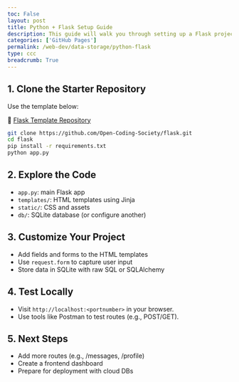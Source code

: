 ```yaml
---
toc: False
layout: post
title: Python + Flask Setup Guide
description: This guide will walk you through setting up a Flask project with local database integration.
categories: ['GitHub Pages']
permalink: /web-dev/data-storage/python-flask
type: ccc
breadcrumb: True
---
```


## 1. Clone the Starter Repository

Use the template below:

🔗 [Flask Template Repository](https://github.com/Open-Coding-Society/flask)

```bash
git clone https://github.com/Open-Coding-Society/flask.git
cd flask
pip install -r requirements.txt
python app.py
```

## 2. Explore the Code

- `app.py`: main Flask app
- `templates/`: HTML templates using Jinja
- `static/`: CSS and assets
- `db/`: SQLite database (or configure another)

## 3. Customize Your Project

- Add fields and forms to the HTML templates
- Use `request.form` to capture user input
- Store data in SQLite with raw SQL or SQLAlchemy

## 4. Test Locally

- Visit `http://localhost:<portnumber>` in your browser.
- Use tools like Postman to test routes (e.g., POST/GET).

## 5. Next Steps

- Add more routes (e.g., /messages, /profile)
- Create a frontend dashboard
- Prepare for deployment with cloud DBs